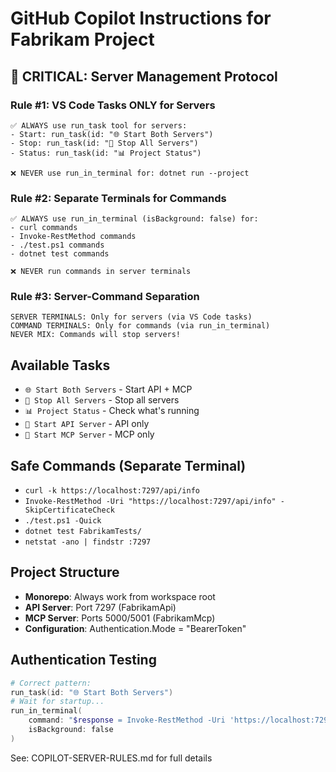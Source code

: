 # GitHub Copilot Instructions for Fabrikam Project

## 🚨 CRITICAL: Server Management Protocol

### Rule #1: VS Code Tasks ONLY for Servers
```
✅ ALWAYS use run_task tool for servers:
- Start: run_task(id: "🌐 Start Both Servers")
- Stop: run_task(id: "🛑 Stop All Servers")
- Status: run_task(id: "📊 Project Status")

❌ NEVER use run_in_terminal for: dotnet run --project
```

### Rule #2: Separate Terminals for Commands
```
✅ ALWAYS use run_in_terminal (isBackground: false) for:
- curl commands
- Invoke-RestMethod commands  
- ./test.ps1 commands
- dotnet test commands

❌ NEVER run commands in server terminals
```

### Rule #3: Server-Command Separation
```
SERVER TERMINALS: Only for servers (via VS Code tasks)
COMMAND TERMINALS: Only for commands (via run_in_terminal)
NEVER MIX: Commands will stop servers!
```

## Available Tasks
- `🌐 Start Both Servers` - Start API + MCP
- `🛑 Stop All Servers` - Stop all servers
- `📊 Project Status` - Check what's running
- `🚀 Start API Server` - API only
- `🤖 Start MCP Server` - MCP only

## Safe Commands (Separate Terminal)
- `curl -k https://localhost:7297/api/info`
- `Invoke-RestMethod -Uri "https://localhost:7297/api/info" -SkipCertificateCheck`
- `./test.ps1 -Quick`
- `dotnet test FabrikamTests/`
- `netstat -ano | findstr :7297`

## Project Structure
- **Monorepo**: Always work from workspace root
- **API Server**: Port 7297 (FabrikamApi)
- **MCP Server**: Ports 5000/5001 (FabrikamMcp)
- **Configuration**: Authentication.Mode = "BearerToken"

## Authentication Testing
```powershell
# Correct pattern:
run_task(id: "🌐 Start Both Servers")
# Wait for startup...
run_in_terminal(
    command: "$response = Invoke-RestMethod -Uri 'https://localhost:7297/api/info/auth' -SkipCertificateCheck; $response | ConvertTo-Json",
    isBackground: false
)
```

See: COPILOT-SERVER-RULES.md for full details

